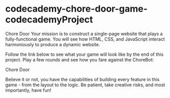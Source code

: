 # codecademy-chore-door-game-codecademyProject

Chore Door
Your mission is to construct a single-page website that plays a fully-functional game. You will see how HTML, CSS, and JavaScript interact harmoniously to produce a dynamic website.

Follow the link below to see what your game will look like by the end of this project. Play a few rounds and see how you fare against the ChoreBot:

Chore Door

Believe it or not, you have the capabilities of building every feature in this game - from the layout to the logic. Be patient, take creative risks, and most importantly, have fun!




